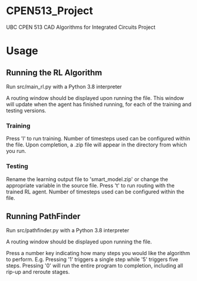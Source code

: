 # CPEN513_Project
UBC CPEN 513 CAD Algorithms for Integrated Circuits Project

# Usage

## Running the RL Algorithm
Run src/main_rl.py with a Python 3.8 interpreter

A routing window should be displayed upon running the file. This window will update when the agent has finished running, for each of the training and testing versions.

### Training

Press 'l' to run training. Number of timesteps used can be configured within the file. Upon completion, a .zip file will appear in the directory from which you run.

### Testing

Rename the learning output file to 'smart_model.zip' or change the appropriate variable in the source file. Press 't' to run routing with the trained RL agent. Number of timesteps used can be configured within the file.

## Running PathFinder
Run src/pathfinder.py with a Python 3.8 interpreter

A routing window should be displayed upon running the file.

Press a number key indicating
how many steps you would like the algorithm to perform. 
E.g. Pressing '1' triggers a single step while '5' triggers five steps.
Pressing '0' will run the entire program to completion, including all rip-up and reroute stages.
